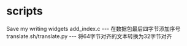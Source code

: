 # scripts
Save my writing widgets
add_index.c 		  --- 在数据包最后四字节添加序号
translate.sh/translate.py --- 将64字节对齐的文本转换为32字节对齐
